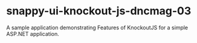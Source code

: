 snappy-ui-knockout-js-dncmag-03
===============================

A sample application demonstrating Features of KnockoutJS for a simple ASP.NET application.